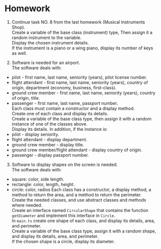 # Homework

1. Continue task NO. 8 from the last homework (Musical Instruments Shop).  
   Create a variable of the base class (instrument) type, Then assign it a random instrument to the variable.  
   Display the chosen instrument details.  
   If the instrument is a piano or a wing piano, display its number of keys as well.

2. Software is needed for an airport.  
   The software deals with:

- pilot - first name, last name, seniority (years), pilot license number.
- flight attendant - first name, last name, seniority (years), country of origin, department (economy, business, first-class).
- ground crew member - first name, last name, seniority (years), country of origin, title.
- passenger - first name, last name, passport number.  
  Each class must contain a constructor and a display method.  
  Create one of each class and display its details.  
  Create a variable of the base class type, then assign it with a random instance of one of the classes above.  
  Display its details. In addition, if the instance is:
- pilot - display seniority.
- flight attendant - display department.
- ground crew member - display title.
- ground crew member/flight attendant - display country of origin.
- passenger - display passport number.

3. Software to display shapes on the screen is needed.  
   The software deals with:

- square: color, side length.
- rectangle: color, length, height.
- circle: color, radios
  Each class has a constructor, a display method, a method to return the area, and a method to return the perimeter.  
  Create the needed classes, and use abstract classes and methods where needed.  
  Create an interface named `CircularShape` that contains the function `getDiameter` and implement this interface in `Circle`.  
  In `main.ts` create one shape of each class, and display its details, area, and perimeter.  
  Create a variable of the base class type, assign it with a random shape, and display its details, area, and perimeter.  
  If the chosen shape is a circle, display its diameter.
